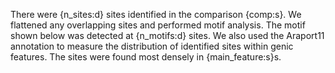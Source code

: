 There were {n_sites:d} sites identified in the comparison {comp:s}. We flattened any overlapping sites and performed motif analysis. The motif shown below was detected at {n_motifs:d} sites.
We also used the Araport11 annotation to measure the distribution of identified sites within genic features. The sites were found most densely in {main_feature:s}s.